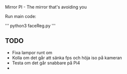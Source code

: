 Mirror PI - The mirror that's avoiding you

Run main code:

'''
python3 faceReg.py
'''


## TODO
* Fixa lampor runt om
* Kolla om det går att sänka fps och höja iso på kameran
* Testa om det går snabbare på Pi4
* 
